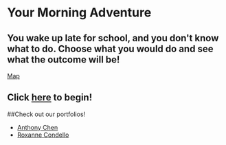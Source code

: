 # Your Morning Adventure
You wake up late for school, and you don't know what to do. Choose what you would do and see what the outcome will be! 
---
[Map](https://docs.google.com/a/hstat.org/drawings/d/1IRpTWSD5gCvuBltylx0-xb9OzWeCbWMUb4TpDW35pv4/edit?usp=sharing)

Click [here](start.md) to begin!
---
##Check out our portfolios!
* [Anthony Chen](https://sites.google.com/a/hstat.org/anthonyc8420sep11/)
* [Roxanne Condello](https://sites.google.com/a/hstat.org/roxannec1086sep11/)


